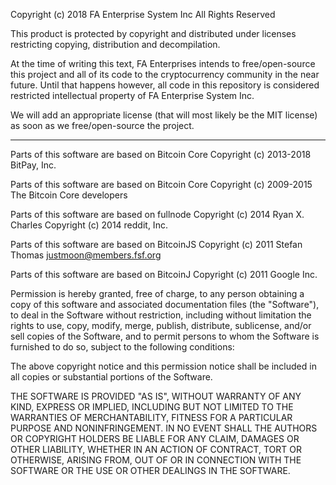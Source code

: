 Copyright (c) 2018 FA Enterprise System Inc
All Rights Reserved
 
This product is protected by copyright and distributed under
licenses restricting copying, distribution and decompilation.

At the time of writing this text, 
FA Enterprises intends to free/open-source this project and all of its code to the 
cryptocurrency community in the near future. Until that happens however, all code
in this repository is considered restricted intellectual property of FA Enterprise System Inc. 

We will add an appropriate license (that will most likely be the MIT license) as soon as we free/open-source the project.

*******************************************************

Parts of this software are based on Bitcoin Core
Copyright (c) 2013-2018 BitPay, Inc.

Parts of this software are based on Bitcoin Core
Copyright (c) 2009-2015 The Bitcoin Core developers

Parts of this software are based on fullnode
Copyright (c) 2014 Ryan X. Charles
Copyright (c) 2014 reddit, Inc.

Parts of this software are based on BitcoinJS
Copyright (c) 2011 Stefan Thomas <justmoon@members.fsf.org>

Parts of this software are based on BitcoinJ
Copyright (c) 2011 Google Inc.

Permission is hereby granted, free of charge, to any person obtaining a copy
of this software and associated documentation files (the "Software"), to deal
in the Software without restriction, including without limitation the rights
to use, copy, modify, merge, publish, distribute, sublicense, and/or sell
copies of the Software, and to permit persons to whom the Software is
furnished to do so, subject to the following conditions:

The above copyright notice and this permission notice shall be included in
all copies or substantial portions of the Software.

THE SOFTWARE IS PROVIDED "AS IS", WITHOUT WARRANTY OF ANY KIND, EXPRESS OR
IMPLIED, INCLUDING BUT NOT LIMITED TO THE WARRANTIES OF MERCHANTABILITY,
FITNESS FOR A PARTICULAR PURPOSE AND NONINFRINGEMENT. IN NO EVENT SHALL THE
AUTHORS OR COPYRIGHT HOLDERS BE LIABLE FOR ANY CLAIM, DAMAGES OR OTHER
LIABILITY, WHETHER IN AN ACTION OF CONTRACT, TORT OR OTHERWISE, ARISING FROM,
OUT OF OR IN CONNECTION WITH THE SOFTWARE OR THE USE OR OTHER DEALINGS IN
THE SOFTWARE.
